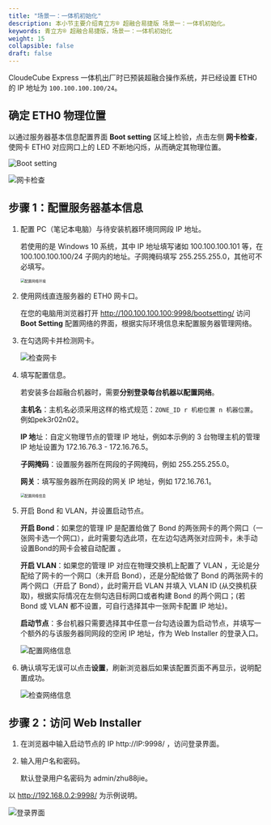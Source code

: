```yaml
---
title: "场景一：一体机初始化"
description: 本小节主要介绍青立方® 超融合易捷版 场景一：一体机初始化。 
keywords: 青立方® 超融合易捷版，场景一：一体机初始化
weight: 15
collapsible: false
draft: false
---
```




CloudeCube Express 一体机出厂时已预装超融合操作系统，并已经设置 ETH0 的 IP 地址为 `100.100.100.100/24`。

## 确定 ETH0 物理位置

以通过服务器基本信息配置界面 **Boot setting** 区域上检验，点击左侧 **网卡检查**，使网卡 ETH0 对应网口上的 LED 不断地闪烁，从而确定其物理位置。

![Boot setting](../../../_images/boot_setting.png)

![网卡检查](../../../_images/check_eth0.png)

## 步骤 1：配置服务器基本信息

1. 配置 PC（笔记本电脑）与待安装机器环境同网段 IP 地址。
   
   若使用的是 Windows 10 系统，其中 IP 地址填写诸如 100.100.100.101 等，在 100.100.100.100/24 子网内的地址。子网掩码填写 255.255.255.0，其他可不必填写。

   <img src="../../../_images/ipv4.png" alt="配置网络环境" style="zoom:50%;" />

2. 使用网线直连服务器的 ETH0 网卡口。
   
   在您的电脑用浏览器打开 http://100.100.100.100:9998/bootsetting/ 访问 **Boot Setting** 配置网络的界面，根据实际环境信息来配置服务器管理网络。
   
3. 在勾选网卡并检测网卡。
   
   ![检查网卡](../../../_images/check_net.png)

4. 填写配置信息。

    若安装多台超融合机器时，需要**分别登录每台机器以配置网络**。

    **主机名**：主机名必须采用这样的格式规范：`ZONE_ID r 机柜位置 n 机器位置`。例如pek3r02n02。

    **IP 地**址：自定义物理节点的管理 IP 地址，例如本示例的 3 台物理主机的管理 IP 地址设置为 172.16.76.3 - 172.16.76.5。

    **子网掩码**：设置服务器所在网段的子网掩码，例如 255.255.255.0。

    **网关**：填写服务器所在网段的网关 IP 地址，例如 172.16.76.1。

    <img src="../../../_images/net_info.png" alt="配置网络信息" style="zoom:50%;" />

5. 开启 Bond 和 VLAN，并设置启动节点。

    **开启 Bond**：如果您的管理 IP 是配置给做了 Bond 的两张网卡的两个网口（一张网卡选一个网口），此时需要勾选此项，在左边勾选两张对应网卡，未手动设置Bond的网卡会被自动配置 。

    **开启 VLAN**：如果您的管理 IP 对应在物理交换机上配置了 VLAN ，无论是分配给了网卡的一个网口（未开启 Bond），还是分配给做了 Bond 的两张网卡的两个网口（开启了 Bond），此时需开启 VLAN 并填入 VLAN ID (从交换机获取)，根据实际情况在左侧勾选目标网口或者构建 Bond 的两个网口；(若 Bond 或 VLAN 都不设置，可自行选择其中一张网卡配置 IP 地址)。

    **启动节点**：多台机器只需要选择其中任意一台勾选设置为启动节点，并填写一个额外的与该服务器同网段的空闲 IP 地址，作为 Web Installer 的登录入口。

   ![配置网络信息](../../../_images/net_info_2.png)

6. 确认填写无误可以点击**设置**，刷新浏览器后如果该配置页面不再显示，说明配置成功。

   ![检查网络信息](../../../_images/check_network.png)

## 步骤 2：访问 Web Installer

1. 在浏览器中输入启动节点的 IP http://IP:9998/ ，访问登录界面。

2. 输入用户名和密码。

   默认登录用户名密码为 admin/zhu88jie。

以 http://192.168.0.2:9998/ 为示例说明。

![登录界面](../../../_images/login.png)
